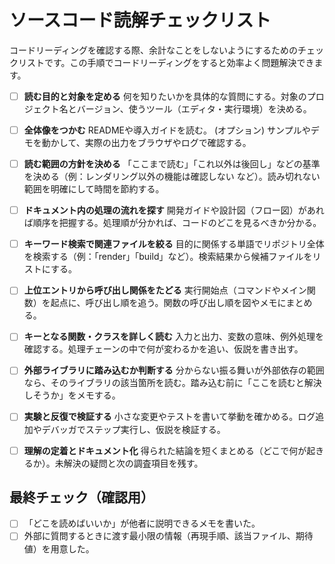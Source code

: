 # ソースコード読解チェックリスト

コードリーディングを確認する際、余計なことをしないようにするためのチェックリストです。この手順でコードリーディングをすると効率よく問題解決できます。

* [ ] **読む目的と対象を定める**
  何を知りたいかを具体的な質問にする。対象のプロジェクト名とバージョン、使うツール（エディタ・実行環境）を決める。

* [ ] **全体像をつかむ**
  READMEや導入ガイドを読む。
  (オプション) サンプルやデモを動かして、実際の出力をブラウザやログで確認する。

* [ ] **読む範囲の方針を決める**
  「ここまで読む」「これ以外は後回し」などの基準を決める（例：レンダリング以外の機能は確認しない など）。読み切れない範囲を明確にして時間を節約する。

* [ ] **ドキュメント内の処理の流れを探す**
  開発ガイドや設計図（フロー図）があれば順序を把握する。処理順が分かれば、コードのどこを見るべきか分かる。

* [ ] **キーワード検索で関連ファイルを絞る**
  目的に関係する単語でリポジトリ全体を検索する（例：「render」「build」など）。検索結果から候補ファイルをリストにする。

* [ ] **上位エントリから呼び出し関係をたどる**
  実行開始点（コマンドやメイン関数）を起点に、呼び出し順を追う。関数の呼び出し順を図やメモにまとめる。

* [ ] **キーとなる関数・クラスを詳しく読む**
  入力と出力、変数の意味、例外処理を確認する。処理チェーンの中で何が変わるかを追い、仮説を書き出す。

* [ ] **外部ライブラリに踏み込むか判断する**
  分からない振る舞いが外部依存の範囲なら、そのライブラリの該当箇所を読む。踏み込む前に「ここを読むと解決しそうか」をメモする。

* [ ] **実験と反復で検証する**
  小さな変更やテストを書いて挙動を確かめる。ログ追加やデバッガでステップ実行し、仮説を検証する。

* [ ] **理解の定着とドキュメント化**
  得られた結論を短くまとめる（どこで何が起きるか）。未解決の疑問と次の調査項目を残す。

## 最終チェック（確認用）

* [ ] 「どこを読めばいいか」が他者に説明できるメモを書いた。
* [ ] 外部に質問するときに渡す最小限の情報（再現手順、該当ファイル、期待値）を用意した。